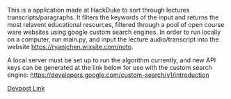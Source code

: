 This is a application made at HackDuke to sort through lectures transcripts/paragraphs. It filters the keywords of the input and returns the most relavent educational resources, filtered through a pool of open course ware websites using google custom search engines. In order to run locally on a computer, run main.py, and input the lecture audio/transcript into the website https://ryanjchen.wixsite.com/noto. 

A local server must be set up to run the algorithm currently, and new API keys can be generated at the link below for use with the custom search engine:
https://developers.google.com/custom-search/v1/introduction

[Devpost Link](https://devpost.com/software/noto-notes-together)

